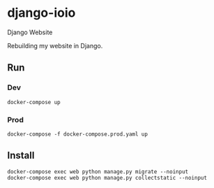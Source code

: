 # django-ioio
Django Website

Rebuilding my website in Django.


## Run

### Dev

```
docker-compose up
```

### Prod

```
docker-compose -f docker-compose.prod.yaml up
```


## Install

```
docker-compose exec web python manage.py migrate --noinput
docker-compose exec web python manage.py collectstatic --noinput
```